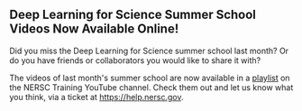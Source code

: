 ## Deep Learning for Science Summer School Videos Now Available Online!

Did you miss the Deep Learning for Science summer school last month? Or do you
have friends or collaborators you would like to share it with?

The videos of last month's summer school are now available in a 
[playlist](https://www.youtube.com/playlist?list=PL20S5EeApOSvfvEyhCPOUzU7zkBcR5-eL)
on the NERSC Training YouTube channel. Check them out and let us know what you
think, via a ticket at <https://help.nersc.gov>.
